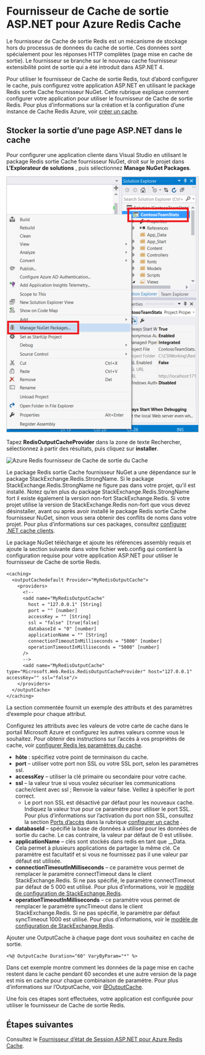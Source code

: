 <properties
    pageTitle="Fournisseur de Cache de cache de sortie ASP.NET"
    description="Découvrez comment mettre en cache de sortie d’une Page ASP.NET à l’aide de Cache Redis Azure"
    services="redis-cache"
    documentationCenter="na"
    authors="steved0x"
    manager="douge"
    editor="tysonn" />
<tags
    ms.service="cache"
    ms.devlang="na"
    ms.topic="article"
    ms.tgt_pltfrm="cache-redis"
    ms.workload="tbd"
    ms.date="09/27/2016"
    ms.author="sdanie" />

# <a name="aspnet-output-cache-provider-for-azure-redis-cache"></a>Fournisseur de Cache de sortie ASP.NET pour Azure Redis Cache

Le fournisseur de Cache de sortie Redis est un mécanisme de stockage hors du processus de données du cache de sortie. Ces données sont spécialement pour les réponses HTTP complètes (page mise en cache de sortie). Le fournisseur se branche sur le nouveau cache fournisseur extensibilité point de sortie qui a été introduit dans ASP.NET 4.

Pour utiliser le fournisseur de Cache de sortie Redis, tout d’abord configurer le cache, puis configurez votre application ASP.NET en utilisant le package Redis sortie Cache fournisseur NuGet. Cette rubrique explique comment configurer votre application pour utiliser le fournisseur de Cache de sortie Redis. Pour plus d’informations sur la création et la configuration d’une instance de Cache Redis Azure, voir [créer un cache](cache-dotnet-how-to-use-azure-redis-cache.md#create-a-cache).

## <a name="store-aspnet-page-output-in-the-cache"></a>Stocker la sortie d’une page ASP.NET dans le cache

Pour configurer une application cliente dans Visual Studio en utilisant le package Redis sortie Cache fournisseur NuGet, droit sur le projet dans **L’Explorateur de solutions** , puis sélectionnez **Manage NuGet Packages**.

![Gérer les Packages NuGet Cache Redis Azure](./media/cache-aspnet-output-cache-provider/redis-cache-manage-nuget-menu.png)

Tapez **RedisOutputCacheProvider** dans la zone de texte Rechercher, sélectionnez à partir des résultats, puis cliquez sur **installer**.

![Azure Redis fournisseur de Cache de sortie du Cache](./media/cache-aspnet-output-cache-provider/redis-cache-page-output-provider.png)

Le package Redis sortie Cache fournisseur NuGet a une dépendance sur le package StackExchange.Redis.StrongName. Si le package StackExchange.Redis.StrongName ne figure pas dans votre projet, qu'il est installé. Notez qu’en plus du package StackExchange.Redis.StrongName fort il existe également la version non-fort StackExchange.Redis. Si votre projet utilise la version de StackExchange.Redis non-fort que vous devez désinstaller, avant ou après avoir installé le package Redis sortie Cache fournisseur NuGet, sinon vous sera obtenir des conflits de noms dans votre projet. Pour plus d’informations sur ces packages, consultez [configurer .NET cache clients](cache-dotnet-how-to-use-azure-redis-cache.md#configure-the-cache-clients).

Le package NuGet télécharge et ajoute les références assembly requis et ajoute la section suivante dans votre fichier web.config qui contient la configuration requise pour votre application ASP.NET pour utiliser le fournisseur de Cache de sortie Redis.

    <caching>
      <outputCachedefault Provider="MyRedisOutputCache">
        <providers>
          <!--
          <add name="MyRedisOutputCache"
            host = "127.0.0.1" [String]
            port = "" [number]
            accessKey = "" [String]
            ssl = "false" [true|false]
            databaseId = "0" [number]
            applicationName = "" [String]
            connectionTimeoutInMilliseconds = "5000" [number]
            operationTimeoutInMilliseconds = "5000" [number]
          />
          -->
          <add name="MyRedisOutputCache" type="Microsoft.Web.Redis.RedisOutputCacheProvider" host="127.0.0.1" accessKey="" ssl="false"/>
        </providers>
      </outputCache>
    </caching>

La section commentée fournit un exemple des attributs et des paramètres d’exemple pour chaque attribut.

Configurez les attributs avec les valeurs de votre carte de cache dans le portail Microsoft Azure et configurez les autres valeurs comme vous le souhaitez. Pour obtenir des instructions sur l’accès à vos propriétés de cache, voir [configurer Redis les paramètres du cache](cache-configure.md#configure-redis-cache-settings).

-   **hôte** : spécifiez votre point de terminaison du cache.
-   **port** – utiliser votre port non SSL ou votre SSL port, selon les paramètres ssl.
-   **accessKey** – utiliser la clé primaire ou secondaire pour votre cache.
-   **ssl** – la valeur true si vous voulez sécuriser les communications cache/client avec ssl ; Renvoie la valeur false. Veillez à spécifier le port correct.
    -   Le port non SSL est désactivé par défaut pour les nouveaux cache. Indiquez la valeur true pour ce paramètre pour utiliser le port SSL. Pour plus d’informations sur l’activation du port non SSL, consultez la section [Ports d’accès](cache-configure.md#access-ports) dans la rubrique [configurer un cache](cache-configure.md) .
-   **databaseId** – spécifié la base de données à utiliser pour les données de sortie du cache. Le cas contraire, la valeur par défaut de 0 est utilisée.
-   **applicationName** – clés sont stockés dans redis en tant que <AppName>_<SessionId>_Data. Cela permet à plusieurs applications de partager la même clé. Ce paramètre est facultatif et si vous ne fournissez pas il une valeur par défaut est utilisée.
-   **connectionTimeoutInMilliseconds** – ce paramètre vous permet de remplacer le paramètre connectTimeout dans le client StackExchange.Redis. Si ne pas spécifié, le paramètre connectTimeout par défaut de 5 000 est utilisé. Pour plus d’informations, voir le [modèle de configuration de StackExchange.Redis](http://go.microsoft.com/fwlink/?LinkId=398705).
-   **operationTimeoutInMilliseconds** – ce paramètre vous permet de remplacer le paramètre syncTimeout dans le client StackExchange.Redis. Si ne pas spécifié, le paramètre par défaut syncTimeout 1000 est utilisé. Pour plus d’informations, voir le [modèle de configuration de StackExchange.Redis](http://go.microsoft.com/fwlink/?LinkId=398705).

Ajouter une OutputCache à chaque page dont vous souhaitez en cache de sortie.

    <%@ OutputCache Duration="60" VaryByParam="*" %>

Dans cet exemple montre comment les données de la page mise en cache restent dans le cache pendant 60 secondes et une autre version de la page est mis en cache pour chaque combinaison de paramètre. Pour plus d’informations sur l’OutputCache, voir [@OutputCache](http://go.microsoft.com/fwlink/?linkid=320837).

Une fois ces étapes sont effectuées, votre application est configurée pour utiliser le fournisseur de Cache de sortie Redis.

## <a name="next-steps"></a>Étapes suivantes

Consultez le [Fournisseur d’état de Session ASP.NET pour Azure Redis Cache](cache-aspnet-session-state-provider.md).
